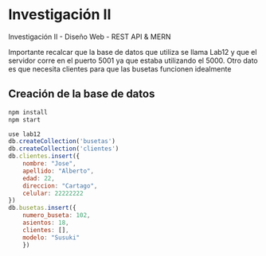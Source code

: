 # Investigación II
Investigación II - Diseño Web - REST API & MERN

Importante recalcar que la base de datos que utiliza se llama Lab12 y que el servidor corre en el puerto 5001 ya que estaba utilizando el 5000. Otro dato es que necesita clientes para que las busetas funcionen idealmente

## Creación de la base de datos

```javascript
npm install
npm start
```

```javascript
use lab12
db.createCollection('busetas')
db.createCollection('clientes')
db.clientes.insert({
    nombre: "Jose",
    apellido: "Alberto",
    edad: 22,
    direccion: "Cartago",
    celular: 22222222
})
db.busetas.insert({
    numero_buseta: 102,
    asientos: 18,
    clientes: [],
    modelo: "Susuki"
    })
```
